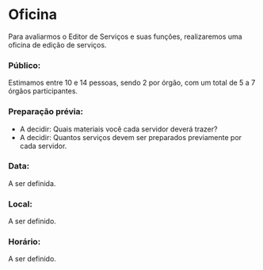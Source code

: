 # Oficina
Para avaliarmos o Editor de Serviços e suas funções, realizaremos uma oficina de edição de serviços.

### Público:
Estimamos entre 10 e 14 pessoas, sendo 2 por órgão, com um total de 5 a 7 órgãos participantes.

### Preparação prévia:
* A decidir: Quais materiais você cada servidor deverá trazer?
* A decidir: Quantos serviços devem ser preparados previamente por cada servidor. 

### Data:
A ser definida.

### Local:
A ser definido.

### Horário:
A ser definido.
